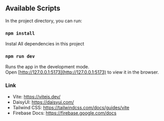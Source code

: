 

## Available Scripts

In the project directory, you can run:

### `npm install`

Instal All dependencies in this project

### `npm run dev`

Runs the app in the development mode.<br />
Open [http://127.0.0.1:5173](http://127.0.0.1:5173) to view it in the browser.

### Link

- Vite: https://vitejs.dev/
- DaisyUI: https://daisyui.com/
- Tailwind CSS: https://tailwindcss.com/docs/guides/vite
- Firebase Docs: https://firebase.google.com/docs


